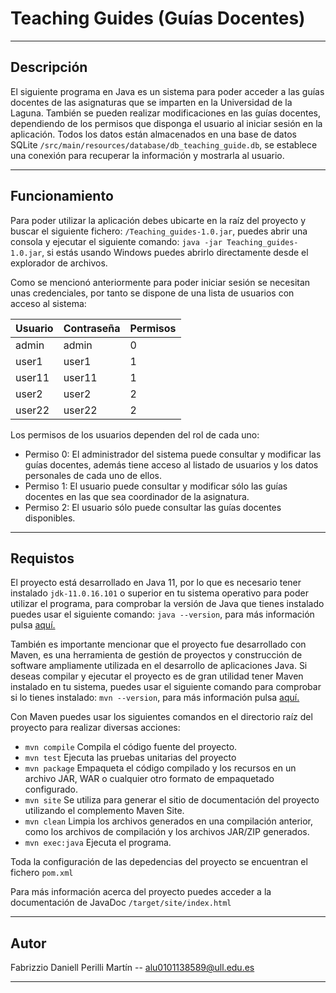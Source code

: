 # Teaching Guides (Guías Docentes)

--- 
## Descripción

El siguiente programa en Java es un sistema para poder acceder a 
las guías docentes de las asignaturas que se imparten en la Universidad de la Laguna. También
se pueden realizar modificaciones en las guías docentes, dependiendo de los permisos que
disponga el usuario al iniciar sesión en la aplicación. Todos los datos están almacenados en 
una base de datos SQLite ```/src/main/resources/database/db_teaching_guide.db```, se establece una conexión para recuperar 
la información y mostrarla al usuario.

---
## Funcionamiento

Para poder utilizar la aplicación debes ubicarte en la raíz del proyecto y buscar el siguiente fichero:
````/Teaching_guides-1.0.jar````, puedes  abrir una consola y ejecutar el siguiente comando: ````java -jar Teaching_guides-1.0.jar````,
si estás usando Windows puedes abrirlo directamente desde el explorador de archivos.

Como se mencionó anteriormente para poder iniciar sesión se necesitan unas credenciales, por tanto
se dispone de una lista de usuarios con acceso al sistema:

| Usuario | Contraseña | Permisos |
|---------|------------|----------|
| admin   | admin      | 0        |
| user1   | user1      | 1        |
| user11  | user11     | 1        |
| user2   | user2      | 2        |
| user22  | user22     | 2        |

Los permisos de los usuarios dependen del rol de cada uno:

- Permiso 0: El administrador del sistema puede consultar y modificar las guías docentes, además tiene acceso
al listado de usuarios y los datos personales de cada uno de ellos.
- Permiso 1: El usuario puede consultar y modificar sólo las guías docentes en las que sea
coordinador de la asignatura.
- Permiso 2: El usuario sólo puede consultar las guías docentes disponibles.

---

## Requistos
El proyecto está desarrollado en Java 11, por lo que es necesario tener instalado ``jdk-11.0.16.101``
o superior en tu sistema operativo para poder utilizar el programa, para comprobar la versión
de Java que tienes instalado puedes usar el siguiente comando: ```java --version```, para más
información pulsa [aquí. ](https://www.oracle.com/uk/java/technologies/javase/jdk11-archive-downloads.html) 

También es importante mencionar que el proyecto fue desarrollado con Maven, 
es una herramienta de gestión de proyectos y construcción de software ampliamente utilizada en el desarrollo de aplicaciones Java.
Si deseas compilar y ejecutar el proyecto es de gran utilidad tener Maven instalado en tu sistema, 
puedes usar el siguiente comando para comprobar si lo tienes instalado: ```mvn --version```,
para más información pulsa [aquí.](https://maven.apache.org/download.cgi)

Con Maven puedes usar los siguientes comandos en el directorio raíz del proyecto 
para realizar diversas acciones:

- ```mvn compile``` Compila el código fuente del proyecto.
- ``mvn test``  Ejecuta las pruebas unitarias del proyecto
- ``mvn package`` Empaqueta el código compilado y los recursos en un archivo JAR, WAR o cualquier otro formato de empaquetado configurado.
- ``mvn site`` Se utiliza para generar el sitio de documentación del proyecto utilizando el complemento Maven Site.
- ``mvn clean`` Limpia los archivos generados en una compilación anterior, como los archivos de compilación y los archivos JAR/ZIP generados.
- ``mvn exec:java`` Ejecuta el programa.

Toda la configuración de las depedencias del proyecto se encuentran el fichero ``pom.xml``

Para más información acerca del proyecto puedes acceder a la documentación de JavaDoc ``/target/site/index.html``

---

## Autor

Fabrizzio Daniell Perilli Martín -- alu0101138589@ull.edu.es 

---